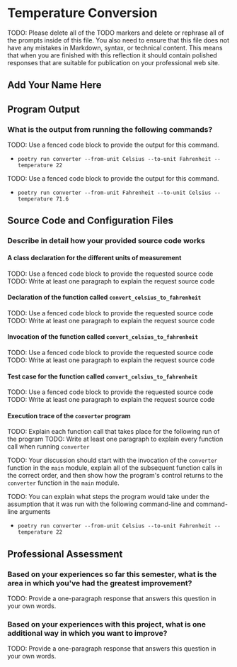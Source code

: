 # Temperature Conversion

TODO: Please delete all of the TODO markers and delete or rephrase all
of the prompts inside of this file. You also need to ensure that this
file does not have any mistakes in Markdown, syntax, or technical
content. This means that when you are finished with this reflection it
should contain polished responses that are suitable for publication on
your professional web site.

## Add Your Name Here

## Program Output

### What is the output from running the following commands?

TODO: Use a fenced code block to provide the output for this command.

- `poetry run converter --from-unit Celsius --to-unit Fahrenheit --temperature 22`

TODO: Use a fenced code block to provide the output for this command.

- `poetry run converter --from-unit Fahrenheit --to-unit Celsius --temperature 71.6`

## Source Code and Configuration Files

### Describe in detail how your provided source code works

#### A class declaration for the different units of measurement

TODO: Use a fenced code block to provide the requested source code
TODO: Write at least one paragraph to explain the request source code

#### Declaration of the function called `convert_celsius_to_fahrenheit`

TODO: Use a fenced code block to provide the requested source code
TODO: Write at least one paragraph to explain the request source code

#### Invocation of the function called `convert_celsius_to_fahrenheit`

TODO: Use a fenced code block to provide the requested source code
TODO: Write at least one paragraph to explain the request source code

#### Test case for the function called `convert_celsius_to_fahrenheit`

TODO: Use a fenced code block to provide the requested source code
TODO: Write at least one paragraph to explain the request source code

#### Execution trace of the `converter` program

TODO: Explain each function call that takes place for the following run of the program
TODO: Write at least one paragraph to explain every function call when running `converter`

TODO: Your discussion should start with the invocation of the `converter`
function in the `main` module, explain all of the subsequent function calls in
the correct order, and then show how the program's control returns to the
`converter` function in the `main` module.

TODO: You can explain what steps the program would take under the assumption
that it was run with the following command-line and command-line arguments

- `poetry run converter --from-unit Celsius --to-unit Fahrenheit --temperature 22`

## Professional Assessment

### Based on your experiences so far this semester, what is the area in which you've had the greatest improvement?

TODO: Provide a one-paragraph response that answers this question in your own words.

### Based on your experiences with this project, what is one additional way in which you want to improve?

TODO: Provide a one-paragraph response that answers this question in your own words.
